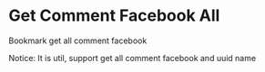 # Get Comment Facebook All

Bookmark get all comment facebook

Notice: It is util, support get all comment facebook and uuid name
